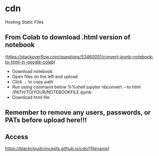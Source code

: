 # cdn
Hosting Static Files

## From Colab to download .html version of notebook

(https://stackoverflow.com/questions/53460051/convert-ipynb-notebook-to-html-in-google-colab)

* Download notebook
* Open files on the left and upload
* Click ... to copy path
* Run using command below
%%shell
jupyter nbconvert --to html /PATH/TO/YOUR/NOTEBOOKFILE.ipynb
* Download html file

## Remember to remove any users, passwords, or PATs before upload here!!!

## Access
https://blackcloudconcepts.github.io/cdn/[filename]
